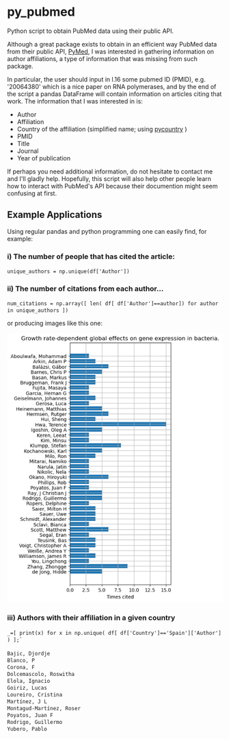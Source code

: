# py_pubmed
Python script to obtain PubMed data using their public API.

Although a great package exists to obtain in an efficient way PubMed data from their public API, [PyMed](https://github.com/gijswobben/pymed "PyMed at github"), I was interested in gathering information on author affiliations, a type of information that was missing from such package.

In particular, the user should input in l.16 some pubmed ID (PMID), e.g. '20064380' which is a nice paper on RNA polymerases, and by the end of the script a pandas DataFrame will contain information on articles citing that work. The information that I was interested in is: 

- Author
- Affiliation
- Country of the affiliation (simplified name; using [pycountry](https://github.com/flyingcircusio/pycountry "pycountry at github") )
- PMID
- Title
- Journal
- Year of publication

If perhaps you need additional information, do not hesitate to contact me and I'll gladly help.
Hopefully, this script will also help other people learn how to interact with PubMed's API because their documention might seem confusing at first. 


## Example Applications
Using regular pandas and python programming one can easily find, for example:

### i) The number of people that has cited the article: 

	unique_authors = np.unique(df['Author'])

### ii) The number of citations from each author...

	num_citations = np.array([ len( df[ df['Author']==author]) for author in unique_authors ])
or producing images like this one:

![Number of citations from each author](/figure.png)


### iii) Authors with their affiliation in a given country

	_=[ print(x) for x in np.unique( df[ df['Country']=='Spain']['Author'] ) ];`
	
	Bajic, Djordje
	Blanco, P
	Corona, F
	Dolcemascolo, Roswitha
	Elola, Ignacio
	Goiriz, Lucas
	Loureiro, Cristina
	Martínez, J L
	Montagud-Martínez, Roser
	Poyatos, Juan F
	Rodrigo, Guillermo
	Yubero, Pablo
